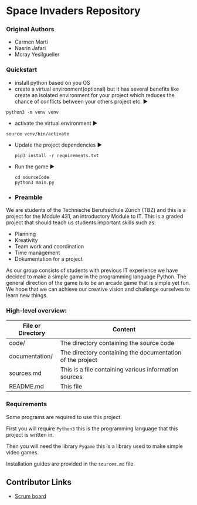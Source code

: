 # Space Invaders Repository


### Original Authors
- Carmen Marti
- Nasrin Jafari
- Moray Yesilgueller

### Quickstart

- install python based on you OS
- create a virtual environment(optional) but it has several benefits like create an isolated environment for your project which reduces the chance of conflicts between your others project etc. ▶️
```
python3 -m venv venv

```
- activate the virtual environment ▶️
 ```
source venv/bin/activate 

 ```
   
- Update the project dependencies ▶️
  ```
  pip3 install -r requirements.txt
  
  ```

- Run the game ▶️
  ```
  cd sourceCode
  python3 main.py
  
  ```



- ### Preamble

We are students of the Technische Berufsschule Zürich (TBZ) and this is a
project for the Module 431, an introductory Module to IT. This is a graded 
project that should teach us students important skills such as:

- Planning
- Kreativity
- Team work and coordination
- Time management
- Dokumentation for a project

As our group consists of students with previous IT experience we have decided
to make a simple game in the programming language Python. The general direction
of the game is to be an arcade game that is simple yet fun. We hope that we can
achieve our creative vision and challenge ourselves to learn new things.

### High-level overview:

|File or Directory|Content|
|---|---|
|code/|The directory containing the source code|
|documentation/|The directory containing the documentation of the project|
|sources.md|This is a file containing various information sources|
|README.md|This file|

### Requirements

Some programs are required to use this project.

First you will require `Python3` this is the programming language that this project
is written in.

Then you will need the library `Pygame` this is a library used to make simple video games.

Installation guides are provided in the `sources.md` file.

## Contributor Links

- [Scrum board](https://gitlab.com/Nasrin_TBZ/spaceinvetors/-/boards)
